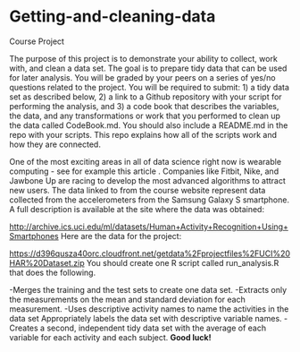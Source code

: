 Getting-and-cleaning-data
=========================

Course Project

The purpose of this project is to demonstrate your ability to collect, work with, and clean a data set. The goal is to prepare tidy data that can be used for later analysis. You will be graded by your peers on a series of yes/no questions related to the project. You will be required to submit: 1) a tidy data set as described below, 2) a link to a Github repository with your script for performing the analysis, and 3) a code book that describes the variables, the data, and any transformations or work that you performed to clean up the data called CodeBook.md. You should also include a README.md in the repo with your scripts. This repo explains how all of the scripts work and how they are connected.  

One of the most exciting areas in all of data science right now is wearable computing - see for example this article . Companies like Fitbit, Nike, and Jawbone Up are racing to develop the most advanced algorithms to attract new users. The data linked to from the course website represent data collected from the accelerometers from the Samsung Galaxy S smartphone. A full description is available at the site where the data was obtained: 

http://archive.ics.uci.edu/ml/datasets/Human+Activity+Recognition+Using+Smartphones
Here are the data for the project: 

https://d396qusza40orc.cloudfront.net/getdata%2Fprojectfiles%2FUCI%20HAR%20Dataset.zip
You should create one R script called run_analysis.R that does the following. 

-Merges the training and the test sets to create one data set.
-Extracts only the measurements on the mean and standard deviation for each measurement. 
-Uses descriptive activity names to name the activities in the data set
Appropriately labels the data set with descriptive variable names. 
-Creates a second, independent tidy data set with the average of each variable for each activity and each subject. 
**Good luck!**
